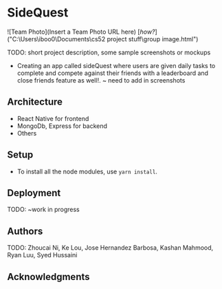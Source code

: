 # SideQuest


![Team Photo](Insert a Team Photo URL here)
[*how?*]("C:\Users\iboo0\Documents\cs52 project stuff\group image.html")

TODO: short project description, some sample screenshots or mockups
- Creating an app called sideQuest where users are given daily tasks to complete and compete against their friends with
a leaderboard and close friends feature as well!. 
~ need to add in screenshots 

## Architecture

- React Native for frontend 
- MongoDb, Express for backend
- Others

## Setup
- To install all the node modules, use `yarn install`.

## Deployment

TODO: ~work in progress 

## Authors

TODO: Zhoucai Ni, Ke Lou, Jose Hernandez Barbosa, Kashan Mahmood, Ryan Luu, Syed Hussaini

## Acknowledgments
